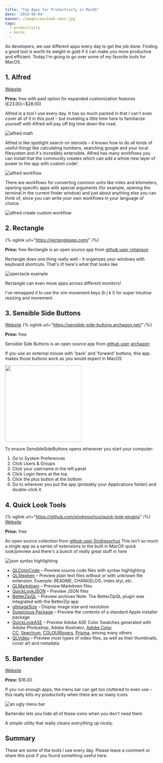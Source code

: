 ```yaml
---
title: "Top Apps for Productivity in MacOS"
date: '2019-09-04'
banner: /images/macbook-neon.jpg
tags:
  - productivity
  - macos
---
```


As developers, we use different apps every day to get the job done. Finding a good tool is worth its weight in gold if it can make you more productive and efficient. Today I'm going to go over some of my favorite tools for MacOS.

## 1. Alfred

[Website](https://www.alfredapp.com/)

**Price:** free with paid option for expanded customization features (£23.00/~$28.00)

Alfred is a tool I use every day. It has so much packed in that I can't even cover all of it in this post – but investing a little time here to familiarize yourself with Alfred will pay off big time down the road.


![alfred math](/assets/2019/09/Screenshot-2019-09-03-20.03.13-1024x185.png)

Alfred is like spotlight search on steroids – it knows how to do all kinds of useful things like calculating numbers, searching google and your local filesystem and it's incredibly extensible. Alfred has many workflows you can install that the community creates which can add a whole new layer of power to the app with custom code!

![alfred workflow](/assets/2019/09/Screenshot-2019-09-03-20.03.48-1024x544.png)

There are workflows for converting common units like miles and kilometers, opening specific apps with special arguments (for example, opening the terminal in the current finder window) and just about anything else you can think of, since you can write your own workflows in your language of choice.

![alfred create custom workflow](/assets/2019/09/Screenshot-2019-09-02-10.52.10-1024x761.png)

## 2. Rectangle

{% oglink url="https://rectangleapp.com/" /%}

**Price:** free
Rectangle is an open source app from [github user rxhanson](https://github.com/rxhanson)

Rectangle does one thing really well – it organizes your windows with keyboard shortcuts. That's it! here's what that looks like

![spectacle example](/assets/2019/09/spectacle.gif)

Rectangle can even move apps across different monitors!

I've remapped it to use the vim movement keys (h j k l) for super intuitive resizing and movement.

## 3. Sensible Side Buttons

[Website](https://sensible-side-buttons.archagon.net/)
{% oglink url="https://sensible-side-buttons.archagon.net/" /%}

**Price:** free

Sensible Side Buttons is an open source app from [github user](https://github.com/archagon) [archagon](https://github.com/archagon)

If you use an external mouse with 'back' and 'forward' buttons, this app makes those buttons work as you would expect in MacOS

<img src="/assets/2019/09/sensible-side-buttons.png" width="250"/>

To ensure SensibleSideButtons opens whenever you start your computer:

1. Go to System Preferences
2. Click Users & Groups
3. Click your username in the left panel
4. Click Login Items at the top
5. Click the plus button at the bottom
6. Go to wherever you put the app (probably your Applications folder) and double-click it

## 4. Quick Look Tools

{% oglink url="https://github.com/sindresorhus/quick-look-plugins" /%}
[Website](https://github.com/sindresorhus/quick-look-plugins)

**Price:** free

An open source collection from [github user Sindresorhus](https://github.com/sindresorhus)
This isn't so much a single app as a series of extensions to the built in MacOX quick look/preview and there's a bunch of really great stuff in here

![json syntax highlighting](/assets/2019/09/Screenshot-2019-09-02-13.06.14-978x1024.png)

- [QLColorCode](https://github.com/anthonygelibert/QLColorCode) – Preview source code files with syntax highlighting
- [QLStephen](https://github.com/whomwah/qlstephen) – Preview plain text files without or with unknown file extension. Example: README, CHANGELOG, index.styl, etc.
- [QLMarkdown](https://github.com/toland/qlmarkdown) – Preview Markdown files
- [QuickLookJSON](http://www.sagtau.com/quicklookjson.html) – Preview JSON files
- [BetterZipQL](https://macitbetter.com/downloads/) – Preview archives Note: The BetterZipQL plugin was integrated with the BetterZip app
- [qlImageSize](https://github.com/Nyx0uf/qlImageSize) – Display image size and resolution
- [Suspicious Package](http://www.mothersruin.com/software/SuspiciousPackage/) – Preview the contents of a standard Apple installer package
- [QuickLookASE](https://github.com/rsodre/QuickLookASE) – Preview Adobe ASE Color Swatches generated with Adobe Photoshop, Adobe Illustrator, [Adobe Color CC](https://color.adobe.com/), [Spectrum](http://www.eigenlogik.com/spectrum/mac), [COLOURlovers](http://www.colourlovers.com/), [Prisma](http://www.codeadventure.com/), among many others
- [QLVideo](https://github.com/Marginal/QLVideo) – Preview most types of video files, as well as their thumbnails, cover art and metadata

## 5. Bartender
[Website](https://www.macbartender.com/Bartender4/)

**Price:** $16.00

If you run enough apps, the menu bar can get too cluttered to even use – this really kills my productivity when there are so many icons

![an ugly menu bar ](/assets/2019/09/Screenshot-2019-09-02-13.15.38-1024x34.png)

Bartender lets you hide all of these icons when you don't need them

A simple utility that really cleans everything up nicely.

## Summary

These are some of the tools I use every day. Please leave a comment or share this post if you found something useful here.

